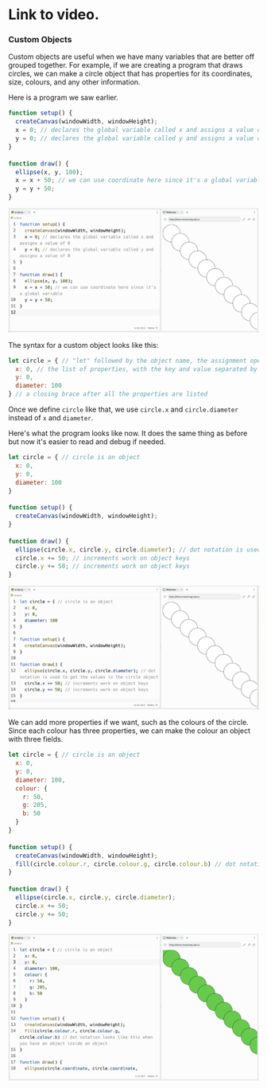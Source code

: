 # Link to video.

### Custom Objects

Custom objects are useful when we have many variables that are better off grouped together. For example, if we are creating a program that draws circles, we can make a circle object that has properties for its coordinates, size, colours, and any other information.

Here is a program we saw earlier.

```js
function setup() {
  createCanvas(windowWidth, windowHeight);
  x = 0; // declares the global variable called x and assigns a value of 0
  y = 0; // declares the global variable called y and assigns a value of 0
}

function draw() {
  ellipse(x, y, 100); 
  x = x + 50; // we can use coordinate here since it's a global variable
  y = y + 50;
}
```

![](../../Images/Coordinate0.png) 

The syntax for a custom object looks like this:

```js
let circle = { // "let" followed by the object name, the assignment operator, and an opening brace
  x: 0, // the list of properties, with the key and value separated by a colon
  y: 0,
  diameter: 100 
} // a closing brace after all the properties are listed
```

Once we define `circle` like that, we use `circle.x` and `circle.diameter` instead of `x` and `diameter`.

Here's what the program looks like now. It does the same thing as before but now it's easier to read and debug if needed.

```js
let circle = { // circle is an object 
  x: 0,
  y: 0,
  diameter: 100
}

function setup() {
  createCanvas(windowWidth, windowHeight);
}
  
function draw() {
  ellipse(circle.x, circle.y, circle.diameter); // dot notation is used to get the values in the circle object
  circle.x += 50; // increments work on object keys
  circle.y += 50; // increments work on object keys
}
```

![](../../Images/Object1.png)

We can add more properties if we want, such as the colours of the circle. Since each colour has three properties, we can make the colour an object with three fields. 

```js
let circle = { // circle is an object 
  x: 0,
  y: 0,
  diameter: 100,
  colour: {
    r: 50,
    g: 205,
    b: 50
  }
}

function setup() {
  createCanvas(windowWidth, windowHeight);
  fill(circle.colour.r, circle.colour.g, circle.colour.b) // dot notation looks like this when you have an object inside an object
}
  
function draw() {
  ellipse(circle.x, circle.y, circle.diameter); 
  circle.x += 50; 
  circle.y += 50; 
}
```

![](../../Images/Object__2.png)
